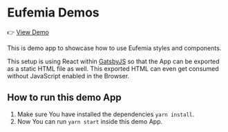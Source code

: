 # Eufemia Demos

👉 [View Demo](https://codesandbox.io/embed/github/dnbexperience/eufemia-demo/tree/master/)

This is demo app to showcase how to use Eufemia styles and components.

This setup is using React within [GatsbyJS](https://www.gatsbyjs.org) so that the App can be exported as a static HTML file as well. This exported HTML can even get consumed without JavaScript enabled in the Browser.

## How to run this demo App

1. Make sure You have installed the dependencies `yarn install`.
1. Now You can run `yarn start` inside this demo App.
